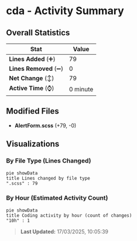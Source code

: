# cda - Activity Summary 

## Overall Statistics

| Stat                   | Value                                                             |
| ---------------------- | ----------------------------------------------------------------- |
| **Lines Added** (➕)   | 79                                          |
| **Lines Removed** (➖) | 0                                        |
| **Net Change** (↕)    | 79                |
| **Active Time** (⌚)   | 0 minute |


## Modified Files
- **AlertForm.scss** (+79, -0)

## Visualizations

### By File Type (Lines Changed)

```mermaid
pie showData
title Lines changed by file type
".scss" : 79
```

### By Hour (Estimated Activity Count)

```mermaid
pie showData
title Coding activity by hour (count of changes)
"10h" : 1
```


> **Last Updated:** 17/03/2025, 10:05:39